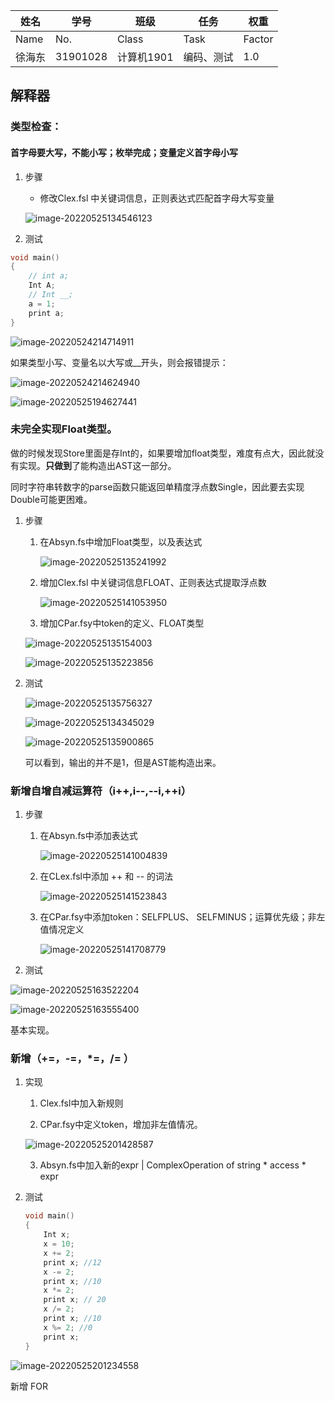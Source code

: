| 姓名   | 学号     | 班级       | 任务       | 权重   |
| ------ | -------- | ---------- | ---------- | ------ |
| Name   | No.      | Class      | Task       | Factor |
| 徐海东 | 31901028 | 计算机1901 | 编码、测试 | 1.0    |

## 解释器

### 类型检查：

#### 首字母要大写，不能小写；枚举完成；变量定义首字母小写

1. 步骤

   + 修改Clex.fsl 中关键词信息，正则表达式匹配首字母大写变量

   ![image-20220525134546123](实验报告.assets/image-20220525134546123.png)

2. 测试

```c
void main()
{
    // int a;
    Int A;
    // Int __;
    a = 1;
    print a;
}
```

![image-20220524214714911](实验报告.assets/image-20220524214714911.png)

如果类型小写、变量名以大写或__开头，则会报错提示：

![image-20220524214624940](实验报告.assets/image-20220524214624940.png)

![image-20220525194627441](实验报告.assets/image-20220525194627441.png)

### 未完全实现Float类型。

做的时候发现Store里面是存Int的，如果要增加float类型，难度有点大，因此就没有实现。**只做到**了能构造出AST这一部分。

同时字符串转数字的parse函数只能返回单精度浮点数Single，因此要去实现Double可能更困难。

1. 步骤

   1. 在Absyn.fs中增加Float类型，以及表达式

      ![image-20220525135241992](实验报告.assets/image-20220525135241992.png)

   2. 增加Clex.fsl 中关键词信息FLOAT、正则表达式提取浮点数

      ![image-20220525141053950](实验报告.assets/image-20220525141053950.png)

   3. 增加CPar.fsy中token的定义、FLOAT类型

   ![image-20220525135154003](实验报告.assets/image-20220525135154003.png)

   ![image-20220525135223856](实验报告.assets/image-20220525135223856.png)

2. 测试

   ![image-20220525135756327](实验报告.assets/image-20220525135756327.png)

   ![image-20220525134345029](实验报告.assets/image-20220525134345029.png)

   ![image-20220525135900865](实验报告.assets/image-20220525135900865.png)

   可以看到，输出的并不是1，但是AST能构造出来。

### 新增自增自减运算符（i++,i--,--i,++i）

1. 步骤

   1. 在Absyn.fs中添加表达式

      ![image-20220525141004839](实验报告.assets/image-20220525141004839.png)

   2. 在CLex.fsl中添加 ++ 和 -- 的词法

      ![image-20220525141523843](实验报告.assets/image-20220525141523843.png)

   3. 在CPar.fsy中添加token：SELFPLUS、 SELFMINUS；运算优先级；非左值情况定义

      ![image-20220525141708779](实验报告.assets/image-20220525141708779.png)

2. 测试

![image-20220525163522204](实验报告.assets/image-20220525163522204.png)

![image-20220525163555400](实验报告.assets/image-20220525163555400.png)

基本实现。

### 新增（+=，-=，*=，/= ）

1. 实现

   1. Clex.fsl中加入新规则

   2. CPar.fsy中定义token，增加非左值情况。

   ![image-20220525201428587](实验报告.assets/image-20220525201428587.png)

   3. Absyn.fs中加入新的expr  | ComplexOperation of string * access * expr

2. 测试

   ```c
   void main()
   {
       Int x;
       x = 10;
       x += 2;
       print x; //12
       x -= 2;
       print x; //10
       x *= 2;
       print x; // 20
       x /= 2;
       print x; //10
       x %= 2; //0
       print x;   
   }
   ```

![image-20220525201234558](实验报告.assets/image-20220525201234558.png)

新增 FOR
